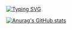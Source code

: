 [![Typing SVG](https://readme-typing-svg.demolab.com/?lines=Just+chilling+😎)](https://git.io/typing-svg)

[![Anurag's GitHub stats](https://github-readme-stats.vercel.app/api?username=Charaurans&show_icons=true&theme=cobalt)](https://github.com/anuraghazra/github-readme-stats)

<!--
**Charaurans/Charaurans** is a ✨ _special_ ✨ repository because its `README.md` (this file) appears on your GitHub profile.

Here are some ideas to get you started:

- 🔭 I’m currently working on ...
- 🌱 I’m currently learning ...
- 👯 I’m looking to collaborate on ...
- 🤔 I’m looking for help with ...
- 💬 Ask me about ...
- 📫 How to reach me: ...
- 😄 Pronouns: ...
- ⚡ Fun fact: ...
-->
